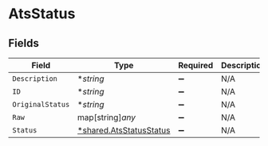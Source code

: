 # AtsStatus


## Fields

| Field                                                                    | Type                                                                     | Required                                                                 | Description                                                              |
| ------------------------------------------------------------------------ | ------------------------------------------------------------------------ | ------------------------------------------------------------------------ | ------------------------------------------------------------------------ |
| `Description`                                                            | **string*                                                                | :heavy_minus_sign:                                                       | N/A                                                                      |
| `ID`                                                                     | **string*                                                                | :heavy_minus_sign:                                                       | N/A                                                                      |
| `OriginalStatus`                                                         | **string*                                                                | :heavy_minus_sign:                                                       | N/A                                                                      |
| `Raw`                                                                    | map[string]*any*                                                         | :heavy_minus_sign:                                                       | N/A                                                                      |
| `Status`                                                                 | [*shared.AtsStatusStatus](../../../pkg/models/shared/atsstatusstatus.md) | :heavy_minus_sign:                                                       | N/A                                                                      |